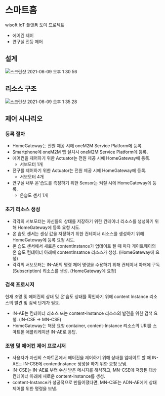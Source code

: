# 스마트홈

wisoft IoT 플랫폼 토이 프로젝트
* 에어컨 제어
* 연구실 전등 제어

## 설계

![스크린샷 2021-06-09 오후 1 30 56](https://user-images.githubusercontent.com/29699217/121293914-70e69800-c927-11eb-9a2a-275904ca79a9.png)

## 리소스 구조

![스크린샷 2021-06-09 오후 1 35 28](https://user-images.githubusercontent.com/29699217/121293991-9673a180-c927-11eb-9572-94bbf20c5f97.png)

## 제어 시나리오

### 등록 절차

- HomeGateway는 전원 제공 시에 oneM2M Service Platform에 등록.
- Smartphone에 oneM2M 앱 설치시 oneM2M Service Platform에 등록.
- 에어컨을 제어하기 위한 Actuator는 전원 제공 시에 HomeGateway에 등록.
    - 서보모터 1개
- 전구를 제어하기 위한 Actuator는 전원 제공 시에 HomeGateway에 등록.
    - 서보모터 4개
- 연구실 내부 온'습도를 측정하기 위한 Sensor는 켜질 시에 HomeGateway에 등록.
    - 온습도 센서 1개

### 초기 리소스 생성

- 각각의 서보모터는 자신들의 상태를 저장하기 위한 컨테이너 리소스를 생성하기 위해 HomeGateway에 등록 요청 시도.
- 온 습도 센서는 센싱 값을 저장하기 위한 컨테이너 리소스를 생성하기 위해 HomeGateway에 등록 요청 시도.
- 온 습도 센서에서 새로운 contentInstance가 업데이트 될 때 마다 게이트웨이의 온 습도 컨테이너 아래에 contentInsatnce 리소스가 생성. (HomeGateway에 요청)
- 각각의 서보모터는 IN-AE의 명령 제어 명령을 수용하기 위해 컨테이너 아래에 구독(Subscription) 리소스를 생성. (HomeGateway에 요청)

### 검색 프로시저

현재 조명 및 에어컨의 상태 및 온'습도 상태를 확인하기 위해 content Instance 리소스의 발견 및 검색 단계가 필요.
- IN-AE는 컨테이너 리소스 또는 content-Instance 리소스의 발견을 위한 검색 요청. (IN-CSE → MN-CSE)
- HomeGateway는 해당 요청 container, content-Instance 리소스의 URI를 스마트폰 애플리케이션 IN-AE로 응답.

### 조명 및 에어컨 제어 프로시저

- 사용자가 자신의 스마트폰에서 에어컨을 제어하기 위해 상태를 업데이트 할 때 IN-AE는 IN-CSE에 contentInstance 생성을 하기 위한 요청 보냄.
- IN-CSE는 IN-AE로 부터 수신 받은 메시지를 해석하고, MN-CSE에 저장된 대상 컨테이너 아래에 새로운 content-Instance를 생성.
- content-Instance가 성공적으로 만들어졌다면, MN-CSE는 ADN-AE에게 상태 제어를 위한 명령을 보냄.
